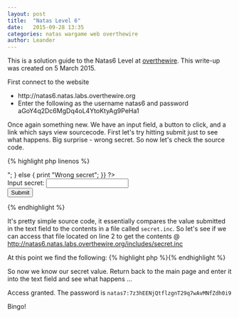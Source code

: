 ```yaml
---
layout: post
title:  "Natas Level 6"
date:   2015-09-28 13:35
categories: natas wargame web overthewire
author: Leander
---
```

This is a solution guide to the Natas6 Level at [overthewire](http://natas6.natas.labs.overthewire.org). This write-up was created on 5 March 2015.

First connect to the website
<ul><li>http://natas6.natas.labs.overthewire.org</li>
<li>Enter the following as the username natas6 and password aGoY4q2Dc6MgDq4oL4YtoKtyAg9PeHa1</li></ul>

Once again something new. We have an input field, a button to click, and a link which says view sourcecode. First let's try hitting submit just to see what happens. Big surprise - wrong secret. So now let's check the source code.

{% highlight php linenos %}
<?php
include "includes/secret.inc";
 
if(array_key_exists("submit", $_POST)) {
	if($secret == $_POST['secret']) {
		print "Access granted. The password for natas7 is <censored>";
	} 
	else {
		print "Wrong secret";
	}}
?>
 
<form method=post>
Input secret: <input name=secret><br>
<input type=submit name=submit>
</form>
{% endhighlight %}

It's pretty simple source code, it essentially compares the value submitted in the text field to the contents in a file called <code>secret.inc</code>. So let's see if we can access that file located on line 2 to get the contents @ http://natas6.natas.labs.overthewire.org/includes/secret.inc

At this point we find the following:
{% highlight php %}<?php
$secret = "FOEIUWGHFEEUHOFUOIU";
?>{% endhighlight %}

So now we know our secret value. Return back to the main page and enter it into the text field and see what happens ...

Access granted. The password is <code>natas7:7z3hEENjQtflzgnT29q7wAvMNfZdh0i9</code>

Bingo!
